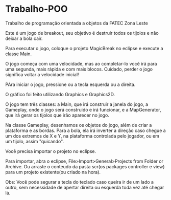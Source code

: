 # Trabalho-POO

Trabalho de programação orientada a objetos da FATEC Zona Leste

Este é um jogo de breakout, seu objetivo é destruir todos os tijolos e não deixar a bola cair.

Para executar o jogo, coloque o projeto MagicBreak no eclipse e execute a classe Main.

O jogo começa com uma velocidade, mas ao completar-lo você irá para uma segunda, mais rápida e com mais blocos. Cuidado, perder o jogo significa voltar a velocidade inicial!

PAra iniciar o jogo, pressione ou a tecla esquerda ou a direita.

O gráfico foi feito utilizando Graphics e Graphics2D.

O jogo tem três classes: a Main, que irá construir a janela do jogo, a Gameplay, onde o jogo será construido e irá funcionar, e a MapGenerator, que irá gerar os tijolos que irão aparecer no jogo.

Na classe Gameplay, desenhamos os objetos do jogo, além de criar a plataforma e as bordas. Para a bola, ela irá inverter a direção caso chegue a um dos extremos de X e Y, na plataforma controlada pelo jogador, ou em um tijolo, assim "quicando".

Você precisa importar o projeto no eclipse.

Para importar, abra o eclipse, File>Import>General>Projects from Folder or Archive.
Ou arraste o conteudo da pasta scr(os packages controller e view) para um projeto existente(ou criado na hora).

Obs: Você pode segurar a tecla do teclado caso queira ir de um lado a outro, sem necessidade de apertar direita ou esquerda toda vez até chegar lá.
